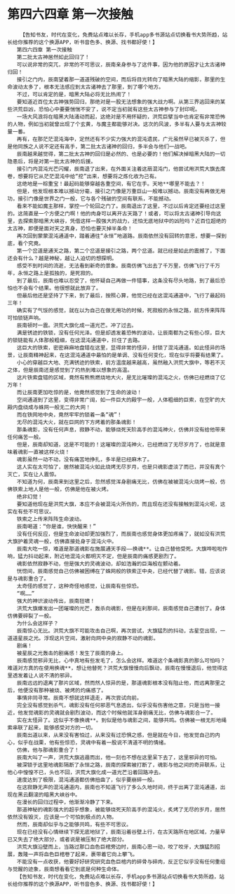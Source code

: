 # 第四六四章 第一次接触
        【告知书友，时代在变化，免费站点难以长存，手机app多书源站点切换看书大势所趋，站长给你推荐的这个换源APP，听书音色多、换源、找书都好使！】
       第四六四章 第一次接触
       第二批太古神居然如此回归了！
       可以说非常的突兀，非常的不可思议，辰南亲身参与了这件事，因为他的原因才让太古诸神归回！
       接引之门内，辰南望着那一道道残破的空间，而后将目光转向了暗黑大陆的缩影，那里的生命波动太多了，根本无法感应到太古诸神去了那里，到了哪个地方。
       不过，可以肯定的是，暗黑大陆必将无比热闹了！
       要知道近百位太古神强势回归，那绝对是一股无法想象的强大战力啊。从第三界逃回来的某些洪荒巨凶，恐怕心中要要惴惴不安了，说不定当初就有这些太古神参与了封印呢。
       一场大风浪将在暗黑大陆涌动而起，这绝对是不用怀疑的，洪荒巨擘当中也肯定有非常恐怖的人物，例如当初就曾出现了个玄黄，与魔主都能够对决。这次的风波，多半有人要与太古神较量一番。
       再有，在那茫茫混沌海中，定然还有不少实力强大的混沌遗民，广元虽然早已被灭杀了，但是他同族之人说不定还有高手，第二批太古诸神的回归，多半会与他们一战吧。
       辰南越来越觉得，第二批太古神的回归是必然的、也是必要的！他们解决掉暗黑大陆的一切隐患后，将是对第一批太古神的后援。
       接引门内混沌光芒闪耀，辰南退了出来，在外面关注着这扇混沌门，他尝试用洪荒大旗去席卷，想要将它从茫茫混沌中给“挖”出来，想要将之炼化收为己有。
       这绝地是一棕重宝！最起码能够穿越各重空间，有它在手。天地**哪里不能去？！
       但是，他发现根本难以撼动分毫，接引之门像是万重巨山一般难以撼动。辰南没有再做无用功，接引门像是世界之门一般，它与各个残破的空间有联系，不能撼动。
       看来不能如魔主那样，掌控一个轮回之门了。辰南退出了这里，不过以后肯定还要经过这里的。这简直是一个方便之门啊！他的肉身可以离开古天路了！或者，可以将太古诸神引导向这里，去探索那暗黑大峡谷，凭借这样一股强大的战力，还怕无底地狱中的凶险吗？近百位超绝的太古神，即便是面对天之真身，恐怕也要灭掉半条命！
       再次回到蒙蒙混沌通道中，踏着通往“永恒”地道路。辰南依然没有回转的意思，想要一探到底，看个究竟。
       第一个岔道是通天之路，第二个岔道是接引之路，两个岔道。就已经是如此的震撼了，下面还会有什么？越是神秘，越让人迫切的想探明。
       感受不到时间的流逝，无法看到新奇的景象。辰南仿佛飞出去了千万里，仿佛飞行了千万年，永恒之路上是孤独的，是死寂的。
       到了最后，辰南也难以忍受了，他怀疑自己再做一件错事，这条没有尽头地路，到了最后恐怕也不会有个结果。他很想就此放弃了。
       但最后他还是坚持了下来，到了最后，按照心算，他觉已经在这混沌通道中，飞行了最起码三年！
       确实有了气馁的感觉，就在以为自己在做无用功的时候，死寂般的永恒之路，前方传来阵阵可怕锁链声响。
       辰南顿时一震。洪荒大旗化成一道光芒。冲了过去。
       满是锈迹的铁锁，没有任何光泽。但是却透发着恐怖的波动，让辰南都为之有些心惊，巨大的锁链能有人体那般粗细，在这混沌通道中，拦住了去路。
       这巨大的铁索，密密麻麻地盘错在这里，显得非常的怪异，封锁了混沌通道。如此怪异的场景，让辰南精神起来，在这混沌通道中最怕的是单调、没有任何变化，现在似乎将要有结果了。
       小心的穿越巨大地、充满锈迹的铁索，前方温度越来越高，虽然融入洪荒大旗中，等若不灭之体，但是辰南还是感觉到了灼热到难以想象的高温。
       这片铁索盘错的区域，竟然有熊熊燃烧地大火，是无比璀璨的混沌之火，仿佛已经燃烧了亿万年！
       而让辰南更加吃惊的是，他竟然感觉到了生命的波动！
       空间通道到了这里，变得非常广阔，如一件巨大的殿宇一般，人体粗细的巨索，在空旷的大殿内盘绕成与蛛网一般无二的大网！
       而在铁网地中央，竟然牢牢的锁着一条“魂”！
       无尽的混沌大火，就在巨网的下方烤着的那条魂影！
       那条魂影，没有任何声息，寂静不动，能够烧死天阶高手的混沌神火，仿佛并没有给他带来任何痛苦一般。
       但是，辰南却知道，这是不可能的！这璀璨的混沌神火，已经燃烧了无尽岁月了，也就是意味着魂影一直被这样火烧！
       魂影虽然一动不动，没有痛苦地挣扎，多半是已经麻木了。
       这人实在太可怕了，居然被混沌火如此烧烤无尽岁月，也是只魂影虚淡了而已，并没有真个灭亡，实在让人震惊。
       不知道为何，辰南来到这里之后，忽然感觉浑身剧痛无比，仿佛在被被混沌火烧烤一般，仿佛铁索上地人是他一般，仿佛是他在被火烤。
       绝非幻觉！
       要知道他现在是洪荒大旗，本应不会被混沌火所伤的，而且现在还没有接触到混沌火呢，这实在有些不可思议。
       铁索之上传来阵阵生命波动。
       辰南喝道：“你是谁，快快醒来！”
       没有任何反应，但是生命波动却更加强烈了，而辰南也感觉身体更加疼痛了，就如没有洪荒大旗护着灵魂一般，仿佛直接处身于混沌火中。
       辰南大吃一惊，难道是那道魂影在施展通天手段——换魂**。让自己替他受死。大旗哗啦啦作响，猛力抖动起来，附近地混沌火都明灭不定，但是辰南的痛感更剧烈了。
       魂影依然寂静不动，但是强大的灵魂波动，却如浩瀚的巨海般在颤动着。
       恍惚间，辰南感觉自己仿佛被困缚在了蛛网般的铁索正中央，已经代替了魂影。错，应该说是与魂影重合了。
       太奇怪的感觉了，这种奇怪地感觉，让辰南有些惊恐。
       “啊……”
       强大的神识波动传出，辰南狂啸！
       洪荒大旗爆发出一团璀璨的光芒，轰杀向魂影，但是在刹那间，辰南感觉自己遭创了。身体仿佛要碎裂了一般。
       为什么会这样子？
       辰南惊心无比。洪荒大旗不可能攻击自己啊，再次尝试，大旗猛烈的抖动，古星空出现，一道道星辰之光。浮现这片空间，激射向网中央的寂静不动的魂影。
       剧痛！
       被星辰之光轰击的剧痛感！发生了辰南的身上。
       辰南感觉邪异无比，心中真地有些发毛了，怎么会这样。难道这个条魂影真的那么可怕吗？难道对方真的在使用换魂**，想让他替死？洪荒大旗慢慢向后飘动，辰南在慢慢退后，他觉得这里透发着让人说不清的邪异。
       辰南远远的退离了那片区域，然而然人惊异的是，那道魂影根本没有阻止他，而远离那里之后，他便没有那种被烧、被烤的灼痛感了。
       事情非同寻常。辰南不想就这样退走，再次尝试向前。
       完全没有感觉到杀气，魂影没有任何邪恶气息透出，似乎没有伤害他之意，只是当他一接近，他发觉魂影的灵魂就会剧烈波动，而这个时候他就浑身剧痛无比，仿佛与魂影合一了。
       实在太怪异了。这似乎不像换魂**。到似是他与魂影之间，能够共鸣。仿佛被一根无形地绳索串联了起来，能够感受对方的一切。
       辰南出道以来，从来没有害怕过，从来没有过恐惧之感，但是就在今日，他发觉自己的内心，似乎在战栗，他有些惊恐，灵魂中有着一股说不清道不明的情绪。
       仿佛，他与那魂影重合了！
       辰南大叫了一声，洪荒大旗逃遁而出，他一刻也不想在这里呆下去了，这里邪异的可怕。
       被深锁于这里地魂影隔断了永恒之路，辰南的探索被打断了，魂影与他之间的奇异联系，让他心中惶惶不已，头也不回，洪荒大旗化成一道光芒沿着回路冲去。
       速度达到了极限，混沌通道都仿佛扭曲了，似乎要崩碎一般。
       在这寂静无声的混沌通道内，辰南也不知道飞行了多么久地时间，终于出离了混沌通道，出现在黑云翻滚的暗黑大峡谷中。
       在漫长的回归过程中，他渐渐冷静了下来。
       那道神秘的魂影强大的超乎想象，被能够烧死天阶高手的混沌火，炙烤了无尽的岁月，居然依然没有毁灭，应该是一个可怕到极点的人物。
       然而，辰南却似乎与之能够共鸣，有些不可思议。
       现在已经没有心情继续下探无底地狱了，辰南沿着谷壁上行，在古天路所在地区域，力量早已又失去了绝大部分，或者说是被压制了绝大部分。
       洪荒大旗沿壁而上，当路过那口血色巨棺旁边时，辰南心思一动，咬了咬牙，大旗猛烈招展，轰隆一声将血色巨棺卷了起来，裹带着它向上攀飞。
       不能没有一点收获，他要好好研究研究血色巨棺内的碎骨与碎肉，反正它似乎没有任何重组与觉醒的迹象，辰南想看看它到底是何种生命体。
       【告知书友，时代在变化，免费站点难以长存，手机app多书源站点切换看书大势所趋，站长给你推荐的这个换源APP，听书音色多、换源、找书都好使！】